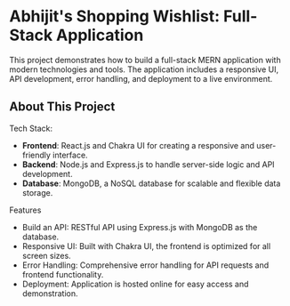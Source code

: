 # Abhijit's Shopping Wishlist: Full-Stack Application

This project demonstrates how to build a full-stack MERN application with modern technologies and tools. The application includes a responsive UI, API development, error handling, and deployment to a live environment.

## About This Project

Tech Stack:

- **Frontend**: React.js and Chakra UI for creating a responsive and user-friendly interface.
- **Backend**: Node.js and Express.js to handle server-side logic and API development.
- **Database**: MongoDB, a NoSQL database for scalable and flexible data storage.

Features

- Build an API: RESTful API using Express.js with MongoDB as the database.
- Responsive UI: Built with Chakra UI, the frontend is optimized for all screen sizes.
- Error Handling: Comprehensive error handling for API requests and frontend functionality.
- Deployment: Application is hosted online for easy access and demonstration.
